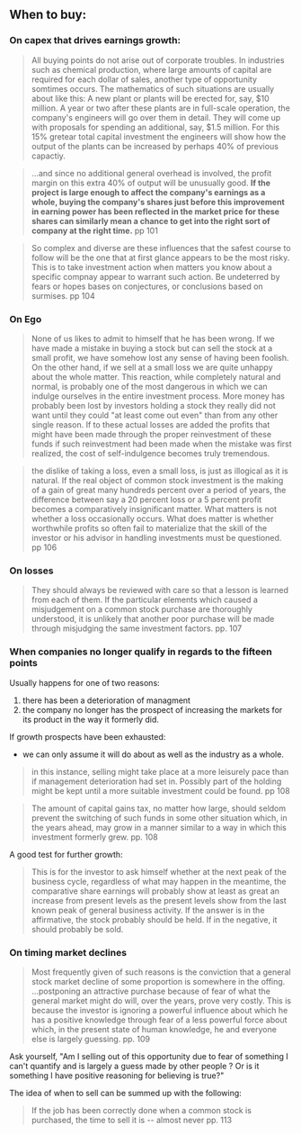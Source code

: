 

## When to buy: 

### On capex that drives earnings growth: 

> All buying points do not arise out of corporate troubles. In industries such as chemical production, where large amounts of capital are required for each dollar of sales, another type of opportunity somtimes occurs. The mathematics of such situations are usually about like this: A new plant or plants will be erected for, say, $10 million. A year or two after these plants are in full-scale operation, the company's engineers will go over them in detail. They will come up with proposals for spending an additional, say, $1.5 million. For this 15% gretear total capital investment the engineers will show how the output of the plants can be increased by perhaps 40% of previous capactiy. 

> ...and since no additional general overhead is involved, the profit margin on this extra 40% of output will be unusually good. **If the project is large enough to affect the company's earnings as a whole, buying the company's shares just before this improvement in earning power has been reflected in the market price for these shares can similarly mean a chance to get into the right sort of company at the right time.** 
pp 101

> So complex and diverse are these influences that the safest course to follow will be the one that at first glance appears to be the most risky. This is to take investment action when matters you know about a specific compnay appear to warrant such action. Be undeterred by fears or hopes bases on conjectures, or conclusions based on surmises. 
pp 104 

###  On Ego

> None of us likes to admit to himself that he has been wrong. If we have made a mistake in buying a stock but can sell the stock at a small profit, we have somehow lost any sense of having been foolish. On the other hand, if we sell at a small loss we are quite unhappy about the whole matter. This reaction, while completely natural and normal, is probably one of the most dangerous in which we can indulge ourselves in the entire investment process. More money has probably been lost by investors holding a stock they really did not want until they could "at least come out even" than from any other single reason. If to these actual losses are added the profits that might have been made through the proper reinvestment of these funds if such reinvestment had been made when the mistake was first realized, the cost of self-indulgence becomes truly tremendous. 

> the dislike of taking a loss, even a small loss, is just as illogical as it is natural. If the real object of common stock investment is the making of a gain of great many hundreds percent over a period of years, the difference between say a 20 percent loss or a 5 percent profit becomes a comparatively insignificant matter. What matters is not whether a loss occasionally occurs. What does matter is whether worthwhile profits so often fail to materialize that the skill of the investor or his advisor in handling investments must be questioned. 
pp 106 

### On losses

> They should always be reviewed with care so that a lesson is learned from each of them. If the particular elements which caused a misjudgement on a common stock purchase are thoroughly understood, it is unlikely that another poor purchase will be made through misjudging the same investment factors. 
> pp. 107

### When companies no longer qualify in regards to the fifteen points
Usually happens for one of two reasons: 
1. there has been a deterioration of managment
2. the company no longer has the prospect of increasing the markets for its product in the way it formerly did. 

If growth prospects have been exhausted: 
- we can only assume it will do about as well as the industry as a whole. 

> in this instance, selling might take place at a more leisurely pace than if management deterioration had set in. Possibly part of the holding might be kept until a more suitable investment could be found. 
> pp 108

> The amount of capital gains tax, no matter how large, should seldom prevent the switching of such funds in some other situation which, in the years ahead, may grow in a manner similar to a way in which this investment formerly grew. 
> pp. 108

A good test for further growth: 
> This is for the investor to ask himself whether at the next peak of the business cycle, regardless of what may happen in the meantime, the comparative share earnings will probably show at least as great an increase from present levels as the present levels show from the last known peak of general business activity. If the answer is in the affirmative, the stock probably should be held. If in the negative, it should probably be sold. 

### On timing market declines

> Most frequently given of such reasons is the conviction that a general stock market decline of some proportion is somewhere in the offing. ...postponing an attractive purchase because of fear of what the general market might do will, over the years, prove very costly. This is because the investor is ignoring a powerful influence about which he has a positive knowledge through fear of a less powerful force about which, in the present state of human knowledge, he and everyone else is largely guessing. 
> pp. 109

Ask yourself, "Am I selling out of this opportunity due to fear of something I can't quantify and is largely a guess made by other people ? Or is it something I have positive reasoning for believing is true?"

The idea of when to sell can be summed up with the following: 
> If the job has been correctly done when a common stock is purchased, the time to sell it is -- almost never
> pp. 113